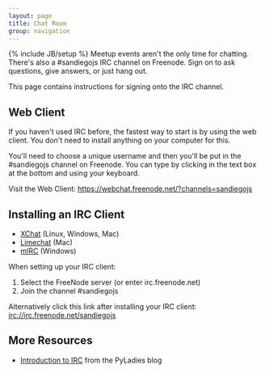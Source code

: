 ```yaml
---
layout: page
title: Chat Room
group: navigation
---
```

{% include JB/setup %}
Meetup events aren't the only time for chatting. There's also a #sandiegojs IRC channel on Freenode. Sign on to ask questions, give answers, or just hang out.

This page contains instructions for signing onto the IRC channel.

## Web Client

If you haven't used IRC before, the fastest way to start is by using the web client. You don't need to install anything on your computer for this.

You'll need to choose a unique username and then you'll be put in the #sandiegojs channel on Freenode. You can type by clicking in the text box at the bottom and using your keyboard.

Visit the Web Client: <a href='https://webchat.freenode.net/?channels=sandiegojs'>https://webchat.freenode.net/?channels=sandiegojs</a>


## Installing an IRC Client

- <a href='http://xchat.org/'>XChat</a> (Linux, Windows, Mac)
- <a href='http://limechat.net/mac/'>Limechat</a> (Mac)
- <a href='http://www.mirc.com/'>mIRC</a> (Windows)

When setting up your IRC client:

1. Select the FreeNode server (or enter irc.freenode.net)
2. Join the channel #sandiegojs

Alternatively click this link after installing your IRC client: <a href='irc://irc.freenode.net/sandiegojs'>irc://irc.freenode.net/sandiegojs</a>

## More Resources

- <a href='http://www.pyladies.com/blog/irc-resources/'>Introduction to IRC</a> from the PyLadies blog

